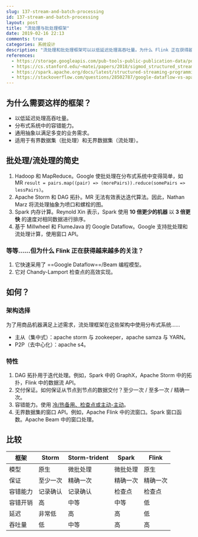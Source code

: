 ```yaml
---
slug: 137-stream-and-batch-processing
id: 137-stream-and-batch-processing
layout: post
title: "流处理与批处理框架"
date: 2019-02-16 22:13
comments: true
categories: 系统设计
description: "流处理和批处理框架可以以低延迟处理高吞吐量。为什么 Flink 正在获得越来越多的关注？如何在 Storm、Storm-trident、Spark 和 Flink 之间做出架构选择？"
references:
  - https://storage.googleapis.com/pub-tools-public-publication-data/pdf/43864.pdf
  - https://cs.stanford.edu/~matei/papers/2018/sigmod_structured_streaming.pdf
  - https://spark.apache.org/docs/latest/structured-streaming-programming-guide.html
  - https://stackoverflow.com/questions/28502787/google-dataflow-vs-apache-storm
---
```


## 为什么需要这样的框架？

* 以低延迟处理高吞吐量。
* 分布式系统中的容错能力。
* 通用抽象以满足多变的业务需求。
* 适用于有界数据集（批处理）和无界数据集（流处理）。

## 批处理/流处理的简史

1. Hadoop 和 MapReduce。Google 使批处理在分布式系统中变得简单，如 MR `result = pairs.map((pair) => (morePairs)).reduce(somePairs => lessPairs)`。
2. Apache Storm 和 DAG 拓扑。MR 无法有效表达迭代算法。因此，Nathan Marz 将流处理抽象为喷口和螺栓的图。
3. Spark 内存计算。Reynold Xin 表示，Spark 使用 **10 倍更少的机器** 以 **3 倍更快** 的速度对相同数据进行排序。
4. 基于 Millwheel 和 FlumeJava 的 Google Dataflow。Google 支持批处理和流处理计算，使用窗口 API。

### 等等……但为什么 Flink 正在获得越来越多的关注？

1. 它快速采用了 ==Google Dataflow==/Beam 编程模型。
2. 它对 Chandy-Lamport 检查点的高效实现。

## 如何？

### 架构选择

为了用商品机器满足上述需求，流处理框架在这些架构中使用分布式系统……

* 主从（集中式）：apache storm 与 zookeeper，apache samza 与 YARN。
* P2P（去中心化）：apache s4。

### 特性

1. DAG 拓扑用于迭代处理。例如，Spark 中的 GraphX，Apache Storm 中的拓扑，Flink 中的数据流 API。
2. 交付保证。如何保证从节点到节点的数据交付？至少一次 / 至多一次 / 精确一次。
3. 容错能力。使用 [冷/热备用、检查点或主动-主动](https://tianpan.co/notes/85-improving-availability-with-failover)。
4. 无界数据集的窗口 API。例如，Apache Flink 中的流窗口。Spark 窗口函数。Apache Beam 中的窗口处理。

## 比较

| 框架                       | Storm         | Storm-trident | Spark        | Flink        |
| --------------------------- | ------------- | ------------- | ------------ | ------------ |
| 模型                       | 原生          | 微批处理      | 微批处理     | 原生         |
| 保证                       | 至少一次     | 精确一次     | 精确一次     | 精确一次     |
| 容错能力                   | 记录确认      | 记录确认      | 检查点       | 检查点       |
| 容错开销                   | 高            | 中等          | 中等         | 低           |
| 延迟                       | 非常低        | 高            | 高           | 低           |
| 吞吐量                     | 低            | 中等          | 高           | 高           |